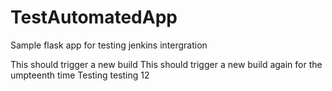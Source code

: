 # TestAutomatedApp

Sample flask app for testing jenkins intergration

This should trigger a new build
This should trigger a new build again for the umpteenth time
Testing testing 12

